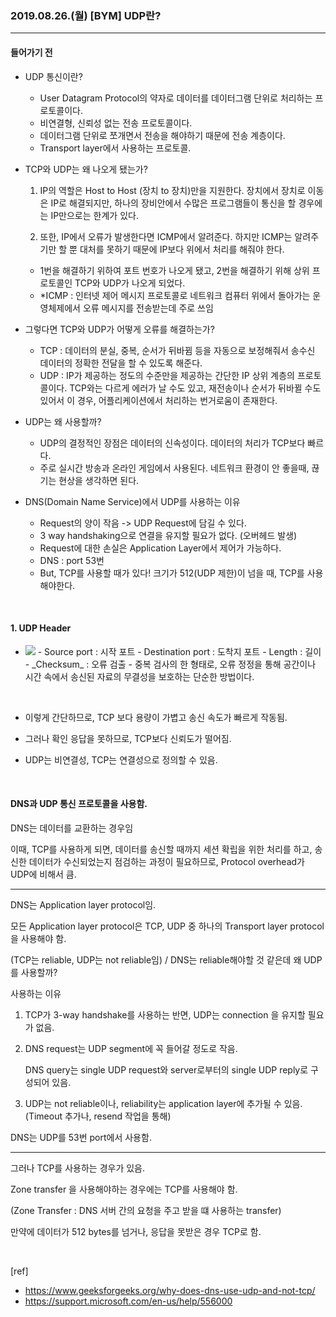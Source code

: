 ### 2019.08.26.(월) [BYM] UDP란? 

---

#### 들어가기 전

- UDP 통신이란?

  - User Datagram Protocol의 약자로 데이터를 데이터그램 단위로 처리하는 프로토콜이다. 
  - 비연결형, 신뢰성 없는 전송 프로토콜이다.
  - 데이터그램 단위로 쪼개면서 전송을 해야하기 때문에 전송 계층이다.
  - Transport layer에서 사용하는 프로토콜.

- TCP와 UDP는 왜 나오게 됐는가?

  1. IP의 역할은 Host to Host (장치 to 장치)만을 지원한다. 장치에서 장치로 이동은 IP로 해결되지만, 하나의 장비안에서 수많은 프로그램들이 통신을 할 경우에는 IP만으로는 한계가 있다.

  2. 또한, IP에서 오류가 발생한다면 ICMP에서 알려준다. 하지만 ICMP는 알려주기만 할 뿐 대처를 못하기 때문에 IP보다 위에서 처리를 해줘야 한다.

  - 1번을 해결하기 위하여 포트 번호가 나오게 됐고, 2번을 해결하기 위해 상위 프로토콜인 TCP와 UDP가 나오게 되었다.

  * *ICMP : 인터넷 제어 메시지 프로토콜로 네트워크 컴퓨터 위에서 돌아가는 운영체제에서 오류 메시지를 전송받는데 주로 쓰임

- 그렇다면 TCP와 UDP가 어떻게 오류를 해결하는가?

  - TCP : 데이터의 분실, 중복, 순서가 뒤바뀜 등을 자동으로 보정해줘서 송수신 데이터의 정확한 전달을 할 수 있도록 해준다.
  - UDP : IP가 제공하는 정도의 수준만을 제공하는 간단한 IP 상위 계층의 프로토콜이다. TCP와는 다르게 에러가 날 수도 있고, 재전송이나 순서가 뒤바뀔 수도 있어서 이 경우, 어플리케이션에서 처리하는 번거로움이 존재한다.

- UDP는 왜 사용할까?

  - UDP의 결정적인 장점은 데이터의 신속성이다. 데이터의 처리가 TCP보다 빠르다.
  - 주로 실시간 방송과 온라인 게임에서 사용된다. 네트워크 환경이 안 좋을때, 끊기는 현상을 생각하면 된다.

- DNS(Domain Name Service)에서 UDP를 사용하는 이유

  - Request의 양이 작음 -> UDP Request에 담길 수 있다.
  - 3 way handshaking으로 연결을 유지할 필요가 없다. (오버헤드 발생)
  - Request에 대한 손실은 Application Layer에서 제어가 가능하다.
  - DNS : port 53번
  - But, TCP를 사용할 때가 있다! 크기가 512(UDP 제한)이 넘을 때, TCP를 사용해야한다. 

<br>

#### 1. UDP Header

- <img src='https://t1.daumcdn.net/cfile/tistory/272A5A385759267B36'>
  - Source port : 시작 포트
  - Destination port : 도착지 포트
  - Length : 길이
  - _Checksum_ : 오류 검출
    - 중복 검사의 한 형태로, 오류 정정을 통해 공간이나 시간 속에서 송신된 자료의 무결성을 보호하는 단순한 방법이다.

<br>

- 이렇게 간단하므로, TCP 보다 용량이 가볍고 송신 속도가 빠르게 작동됨. 

- 그러나 확인 응답을 못하므로, TCP보다 신뢰도가 떨어짐. 
- UDP는 비연결성, TCP는 연결성으로 정의할 수 있음.

<br>

#### DNS과 UDP 통신 프로토콜을 사용함.

DNS는 데이터를 교환하는 경우임

이때, TCP를 사용하게 되면, 데이터를 송신할 때까지 세션 확립을 위한 처리를 하고, 송신한 데이터가 수신되었는지 점검하는 과정이 필요하므로, Protocol overhead가 UDP에 비해서 큼.

------

DNS는 Application layer protocol임.

모든 Application layer protocol은 TCP, UDP 중 하나의 Transport layer protocol을 사용해야 함.

(TCP는 reliable, UDP는 not reliable임) / DNS는 reliable해야할 것 같은데 왜 UDP를 사용할까?



사용하는 이유 

1. TCP가 3-way handshake를 사용하는 반면, UDP는 connection 을 유지할 필요가 없음.

2. DNS request는 UDP segment에 꼭 들어갈 정도로 작음.

   DNS query는 single UDP request와 server로부터의 single UDP reply로 구성되어 있음.

3. UDP는 not reliable이나, reliability는 application layer에 추가될 수 있음.
   (Timeout 추가나, resend 작업을 통해)

DNS는 UDP를 53번 port에서 사용함.

------

그러나 TCP를 사용하는 경우가 있음.

Zone transfer 을 사용해야하는 경우에는 TCP를 사용해야 함.

(Zone Transfer : DNS 서버 간의 요청을 주고 받을 떄 사용하는 transfer)

만약에 데이터가 512 bytes를 넘거나, 응답을 못받은 경우 TCP로 함.

<br>

[ref]<br>

- <https://www.geeksforgeeks.org/why-does-dns-use-udp-and-not-tcp/>
- <https://support.microsoft.com/en-us/help/556000>
